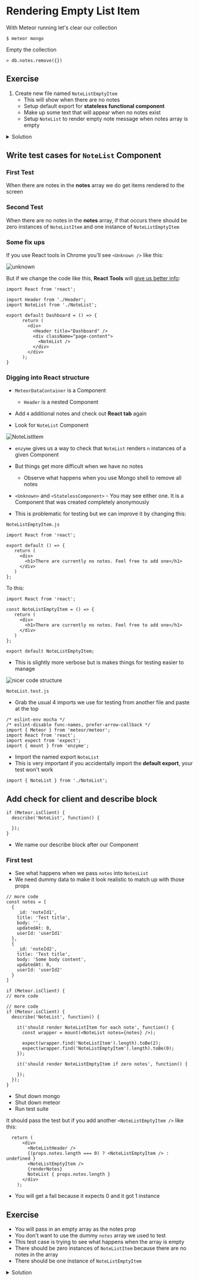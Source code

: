 # Rendering Empty List Item
With Meteor running let's clear our collection

`$ meteor mongo`

Empty the collection

`> db.notes.remove({})`

## Exercise
1. Create new file named `NoteListEmptyItem`
    * This will show when there are no notes
    * Setup default export for **stateless functional component**
    * Make up some text that will appear when no notes exist
    * Setup `NoteList` to render empty note message when notes array is empty

<details>
  <summary>Solution</summary>
`NoteListEmptyItem.js`

```
import React from 'react';

export default () => {
   return (
     <div>
       <h1>There are currently no notes. Feel free to add one</h1>
     </div>
   )
};
```

`NoteList.js`

```
import React from 'react';
import { Meteor } from 'meteor/meteor';
import { createContainer } from 'meteor/react-meteor-data';
import PropTypes from 'prop-types';

import { Notes } from './../../api/notes';

import NoteListHeader from './NoteListHeader';
import NoteListItem from './NoteListItem';
import NoteListEmptyItem from './NoteListEmptyItem';

export const NoteList = (props) => {

    const renderNotes = props.notes.map((note) => {
       return <NoteListItem key={note._id} note={note} />;
    });

    return (
      <div>
        <NoteListHeader />
        {(props.notes.length === 0) ? <NoteListEmptyItem /> : undefined }
        {renderNotes}
        NoteList { props.notes.length }
      </div>
    );
};

NoteList.propTypes = {
  notes: PropTypes.array.isRequired
};


export default createContainer(() => {
  Meteor.subscribe('notes');

  return {
     notes: Notes.find().fetch()
  };
}, NoteList );
```

* Test with no notes you should see the `NoteListEmptyItem` Component and when you add a note you should see the notes
* Remove the notes using the Mongo shell and you'll see `NoteListEmptyItem` again
</details>

## Write test cases for `NoteList` Component
### First Test
When there are notes in the **notes** array we do get items rendered to the screen

### Second Test
When there are no notes in the **notes** array, if that occurs there should be zero instances of `NoteListItem` and one instance of `NoteListEmptyItem`

### Some fix ups
If you use React tools in Chrome you'll see `<Unknown />` like this:

![unknown](https://i.imgur.com/jYmETRV.png)

But if we change the code like this, **React Tools** will [give us better info](https://i.imgur.com/5g2G5uo.png):

```
import React from 'react';

import Header from './Header';
import NoteList from './NoteList';

export default Dashboard = () => {
      return (
        <div>
          <Header title="Dashboard" />
          <div className="page-content">
            <NoteList />
          </div>
        </div>
      );
}
```

### Digging into React structure
* `MeteorDataContainer` is a Component
    - `Header` is a nested Component

* Add `4` additional notes and check out **React tab** again
* Look for `NoteList` Component

![NoteListItem](https://i.imgur.com/eIPWLTv.png)

* `enzyme` gives us a way to check that `NoteList` renders `n` instances of a given Component
* But things get more difficult when we have no notes
    - Observe what happens when you use Mongo shell to remove all notes

* `<Unknown>` and `<StatelessComponent>` - You may see either one. It is a Component that was created completely anonymously
* This is problematic for testing but we can improve it by changing this:

`NoteListEmptyItem.js`

```
import React from 'react';

export default () => {
   return (
     <div>
       <h1>There are currently no notes. Feel free to add one</h1>
     </div>
   )
};
```

To this:

```
import React from 'react';

const NoteListEmptyItem = () => {
   return (
     <div>
       <h1>There are currently no notes. Feel free to add one</h1>
     </div>
   )
};

export default NoteListEmptyItem;
```

* This is slightly more verbose but is makes things for testing easier to manage

![nicer code structure](https://i.imgur.com/jBZxcLo.png)

`NoteList.test.js`

* Grab the usual 4 imports we use for testing from another file and paste at the top

```
/* eslint-env mocha */
/* eslint-disable func-names, prefer-arrow-callback */
import { Meteor } from 'meteor/meteor';
import React from 'react';
import expect from 'expect';
import { mount } from 'enzyme';
```

* Import the named export `NoteList`
* This is very important if you accidentally import the **default export**, your test won't work

`import { NoteList } from './NoteList';`

## Add check for client and describe block
```
if (Meteor.isClient) {
  describe('NoteList', function() {
      
  });
}
```

* We name our describe block after our Component

### First test
* See what happens when we pass `notes` into `NotesList`
* We need dummy data to make it look realistic to match up with those props

```
// more code
const notes = [
  {
    _id: 'noteId1',
    title: 'Test title',
    body: '',
    updatedAt: 0,
    userId: 'userId1'
  },
  {
    _id: 'noteId2',
    title: 'Test title',
    body: 'Some body content',
    updatedAt: 0,
    userId: 'userId2'
  }
]

if (Meteor.isClient) {
// more code
```

```
// more code
if (Meteor.isClient) {
  describe('NoteList', function() {

    it('should render NoteListItem for each note', function() {
      const wrapper = mount(<NoteList notes={notes} />);

      expect(wrapper.find('NoteListItem').length).toBe(2);
      expect(wrapper.find('NoteListEmptyItem').length).toBe(0);
    });

    it('should render NoteListEmptyItem if zero notes', function() {

    });
  });
}
```

* Shut down mongo
* Shut down meteor
* Run test suite

It should pass the test but if you add another `<NoteListEmptyItem />` like this:

```
  return (
      <div>
        <NoteListHeader />
        {(props.notes.length === 0) ? <NoteListEmptyItem /> : undefined }
        <NoteListEmptyItem />
        {renderNotes}
        NoteList { props.notes.length }
      </div>
    );
```

* You will get a fail because it expects 0 and it got 1 instance

## Exercise
* You will pass in an empty array as the notes prop
* You don't want to use the dummy `notes` array we used to test
* This test case is trying to see what happens when the array is empty
* There should be zero instances of `NoteListItem` because there are no notes in the array
* There should be one instance of `NoteListEmptyItem`

<details>
  <summary>Solution</summary>
```
import { Meteor } from 'meteor/meteor';
import React from 'react';
import expect from 'expect';
import { mount } from 'enzyme';

import { NoteList } from './NoteList';

const notes = [
  {
    _id: 'noteId1',
    title: 'Test title',
    body: '',
    updatedAt: 0,
    userId: 'userId1'
  },
  {
    _id: 'noteId2',
    title: 'Test title',
    body: 'Some body content',
    updatedAt: 0,
    userId: 'userId2'
  }
]

if (Meteor.isClient) {
  describe('NoteList', function() {

    it('should render NoteListItem for each note', function() {
      const wrapper = mount(<NoteList notes={notes} />);

      expect(wrapper.find('NoteListItem').length).toBe(2);
      expect(wrapper.find('NoteListEmptyItem').length).toBe(0);
    });

    it('should render NoteListEmptyItem if zero notes', function() {
      const wrapper = mount(<NoteList notes={[]} />);

      expect(wrapper.find('NoteListItem').length).toBe(0);
      expect(wrapper.find('NoteListEmptyItem').length).toBe(1);
    });
  });
}
```
</details>

Test and second NoteList test should pass

`$ git add .`

`$ git commit -m 'Render empty item if no notes`

`$ git push`
